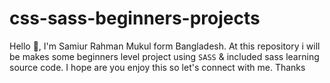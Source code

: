 # css-sass-beginners-projects

Hello 👋, I'm Samiur Rahman Mukul form Bangladesh. At this repository i will be makes some beginners level project using `SASS` &amp; included sass learning source code. I hope are you enjoy this so let's connect with me. Thanks
